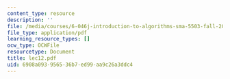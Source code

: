 ```yaml
---
content_type: resource
description: ''
file: /media/courses/6-046j-introduction-to-algorithms-sma-5503-fall-2005/6908a093956536b7ed99aa9c26a3ddc4_lec12.pdf
file_type: application/pdf
learning_resource_types: []
ocw_type: OCWFile
resourcetype: Document
title: lec12.pdf
uid: 6908a093-9565-36b7-ed99-aa9c26a3ddc4
---
```

